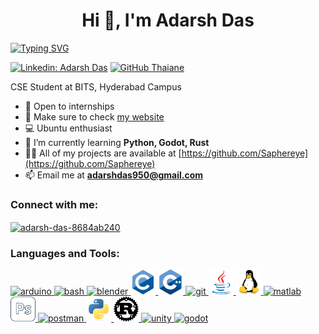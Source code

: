 <h1 align="center">Hi 👋, I'm Adarsh Das</h1>
<!-- <h3 align="center">A passionate developer interested in all things computers</h3> -->
<a href="https://git.io/typing-svg"><img src="https://readme-typing-svg.demolab.com?font=Fira+Code&size=30&duration=3000&pause=1000&vCenter=true&random=false&width=800&lines=A+passionate+developer;Team+player;Filled+with+passion;Enthusiastic+problem-solver;Agile+learner+(not+the+framework+%3AP);Detail-oriented+creator" alt="Typing SVG" /></a>

<!-- <p align="left"> <a href="https://github.com/ryo-ma/github-profile-trophy"><img src="https://github-profile-trophy.vercel.app/?username=saphereye&theme=onedark" alt="saphereye" /></a> </p> -->
[![Linkedin: Adarsh Das](https://img.shields.io/badge/-adarshdas-blue?style=flat-square&logo=Linkedin&logoColor=white&link=https://www.linkedin.com/in/adarsh-das-8684ab240/)](https://www.linkedin.com/in/adarsh-das-8684ab240/)
[![GitHub Thaiane](https://img.shields.io/github/followers/saphereye?label=follow&style=social)](https://github.com/saphereye)

CSE Student at BITS, Hyderabad Campus
- 🔭 Open to internships
- 💬 Make sure to check [my website](https://saphereye.github.io/)
- 💻 Ubuntu enthusiast
- 🌱 I’m currently learning **Python, Godot, Rust**
- 👨‍💻 All of my projects are available at [https://github.com/Saphereye](https://github.com/Saphereye)
- 📫 Email me at **adarshdas950@gmail.com**

<h3 align="left">Connect with me:</h3>
<p align="left">
<a href="https://linkedin.com/in/adarsh-das-8684ab240" target="blank"><img align="center" src="https://raw.githubusercontent.com/rahuldkjain/github-profile-readme-generator/master/src/images/icons/Social/linked-in-alt.svg" alt="adarsh-das-8684ab240" height="30" width="40" /></a>
</p>

<h3 align="left">Languages and Tools:</h3>
<p align="left"> <a href="https://www.arduino.cc/" target="_blank" rel="noreferrer"> <img src="https://cdn.worldvectorlogo.com/logos/arduino-1.svg" alt="arduino" width="40" height="40"/> </a> <a href="https://www.gnu.org/software/bash/" target="_blank" rel="noreferrer"> <img src="https://www.vectorlogo.zone/logos/gnu_bash/gnu_bash-icon.svg" alt="bash" width="40" height="40"/> </a> <a href="https://www.blender.org/" target="_blank" rel="noreferrer"> <img src="https://download.blender.org/branding/community/blender_community_badge_white.svg" alt="blender" width="40" height="40"/> </a> <a href="https://www.cprogramming.com/" target="_blank" rel="noreferrer"> <img src="https://raw.githubusercontent.com/devicons/devicon/master/icons/c/c-original.svg" alt="c" width="40" height="40"/> </a> <a href="https://www.w3schools.com/cpp/" target="_blank" rel="noreferrer"> <img src="https://raw.githubusercontent.com/devicons/devicon/master/icons/cplusplus/cplusplus-original.svg" alt="cplusplus" width="40" height="40"/> </a> <a href="https://git-scm.com/" target="_blank" rel="noreferrer"> <img src="https://www.vectorlogo.zone/logos/git-scm/git-scm-icon.svg" alt="git" width="40" height="40"/> </a> <a href="https://www.java.com" target="_blank" rel="noreferrer"> <img src="https://raw.githubusercontent.com/devicons/devicon/master/icons/java/java-original.svg" alt="java" width="40" height="40"/> </a> <a href="https://www.linux.org/" target="_blank" rel="noreferrer"> <img src="https://raw.githubusercontent.com/devicons/devicon/master/icons/linux/linux-original.svg" alt="linux" width="40" height="40"/> </a> <a href="https://www.mathworks.com/" target="_blank" rel="noreferrer"> <img src="https://upload.wikimedia.org/wikipedia/commons/2/21/Matlab_Logo.png" alt="matlab" width="40" height="40"/> </a> <a href="https://www.photoshop.com/en" target="_blank" rel="noreferrer"> <img src="https://raw.githubusercontent.com/devicons/devicon/master/icons/photoshop/photoshop-line.svg" alt="photoshop" width="40" height="40"/> </a> <a href="https://postman.com" target="_blank" rel="noreferrer"> <img src="https://www.vectorlogo.zone/logos/getpostman/getpostman-icon.svg" alt="postman" width="40" height="40"/> </a> <a href="https://www.python.org" target="_blank" rel="noreferrer"> <img src="https://raw.githubusercontent.com/devicons/devicon/master/icons/python/python-original.svg" alt="python" width="40" height="40"/> </a> <a href="https://www.rust-lang.org" target="_blank" rel="noreferrer"> <img src="https://raw.githubusercontent.com/devicons/devicon/master/icons/rust/rust-plain.svg" alt="rust" width="40" height="40"/> </a> <a href="https://unity.com/" target="_blank" rel="noreferrer"> <img src="https://www.vectorlogo.zone/logos/unity3d/unity3d-icon.svg" alt="unity" width="40" height="40"/> </a> <a href="https://godotengine.org/en" target="_blank" rel="noreferrer"> <img src="https://www.vectorlogo.zone/logos/godotengine/godotengine-icon.svg" alt="godot" width="40" height="40"/> </a></p>

<!-- <p><img align="left" src="https://github-readme-stats.vercel.app/api/top-langs?username=saphereye&show_icons=true&locale=en&layout=compact" alt="saphereye" /></p> -->

<!-- <p><img align="center" src="https://github-readme-stats.vercel.app/api?username=saphereye&show_icons=true&locale=en" alt="saphereye" /></p> -->

<!-- <p><img align="center" src="https://github-readme-streak-stats.herokuapp.com/?user=saphereye&" alt="saphereye" /></p> -->

